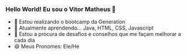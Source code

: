   ### Hello World! Eu sou o Vitor Matheus 👋



- 🔭 Estou realizando o bootcamp da Generation
- 🌱 Atualmente aprendendo... Java, HTML,  CSS, Javascript
- 🤔 Estou a procura de desafios e conselhos que me façam melhorar a cada dia
- 😄 Meus Pronomes: Ele/He
